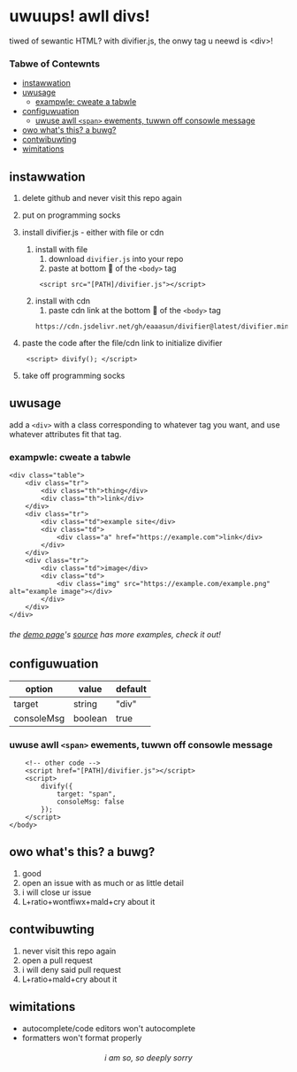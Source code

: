 # uwuups! awll divs! <!-- omit in toc -->

tiwed of sewantic HTML? with divifier.js, the onwy tag u neewd is &lt;div&gt;!

### Tabwe of Contewnts <!-- omit in toc -->

- [instawwation](#instawwation)
- [uwusage](#uwusage)
	- [exampwle: cweate a tabwle](#exampwle-cweate-a-tabwle)
- [configuwuation](#configuwuation)
	- [uwuse awll `<span>` ewements, tuwwn off consowle message](#uwuse-awll-span-ewements-tuwwn-off-consowle-message)
- [owo what's this? a buwg?](#owo-whats-this-a-buwg)
- [contwibuwting](#contwibuwting)
- [wimitations](#wimitations)

## instawwation

1. delete github and never visit this repo again
2. put on programming socks
3. install divifier.js - either with file or cdn

   1. install with file
      1. download `divifier.js` into your repo
      2. paste at bottom 🥺 of the `<body>` tag
      ```
       <script src="[PATH]/divifier.js"></script>
      ```
   2. install with cdn
      1. paste cdn link at the bottom 🥺 of the `<body>` tag
      ```
      https://cdn.jsdelivr.net/gh/eaaasun/divifier@latest/divifier.min.js
      ```
4. paste the code after the file/cdn link to initialize divifier
   ```
    <script> divify(); </script>
   ```
2. take off programming socks

## uwusage

add a `<div>` with a class corresponding to whatever tag you want, and use whatever attributes fit that tag.

### exampwle: cweate a tabwle

```
<div class="table">
	<div class="tr">
		<div class="th">thing</div>
		<div class="th">link</div>
	</div>
	<div class="tr">
		<div class="td">example site</div>
		<div class="td">
			<div class="a" href="https://example.com">link</div>
		</div>
	</div>
	<div class="tr">
		<div class="td">image</div>
		<div class="td">
			<div class="img" src="https://example.com/example.png" alt="example image"></div>
		</div>
	</div>
</div>
```
###### the [demo page](https://example.com)'s [source](https://github.com/eaaasun/divifier/blob/main/index.html) has more examples, check it out! <!-- omit in toc -->

## configuwuation
option | value | default
--- | --- | ---
target | string | "div"
consoleMsg | boolean | true
### uwuse awll `<span>` ewements, tuwwn off consowle message

```
	<!-- other code -->
	<script href="[PATH]/divifier.js"></script>
	<script>
		divify({
			target: "span",
			consoleMsg: false
		});
	</script>
</body>
```

## owo what's this? a buwg?

1. good
2. open an issue with as much or as little detail
3. i will close ur issue
4. L+ratio+wontfiwx+mald+cry about it

## contwibuwting

1. never visit this repo again
2. open a pull request
3. i will deny said pull request
4. L+ratio+mald+cry about it

## wimitations

- autocomplete/code editors won't autocomplete
- formatters won't format properly

<h6 align="center">i am so, so deeply sorry</h6>
